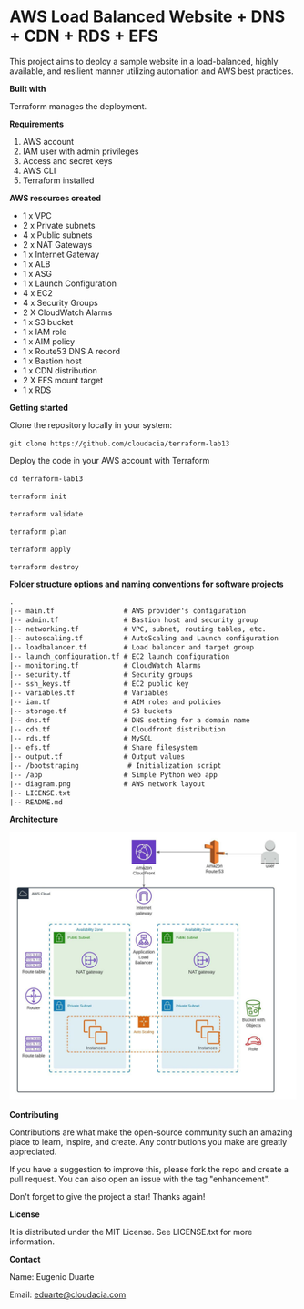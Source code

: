 # AWS Load Balanced Website + DNS + CDN + RDS + EFS

This project aims to deploy a sample website in a load-balanced, highly available, and resilient manner utilizing automation and AWS best practices.

**Built with**

Terraform manages the deployment.

**Requirements**

1. AWS account
2. IAM user with admin privileges
3. Access and secret keys
4. AWS CLI
5. Terraform installed

**AWS resources created**

* 1 x VPC
* 2 x Private subnets
* 4 x Public subnets
* 2 x NAT Gateways
* 1 x Internet Gateway
* 1 x ALB
* 1 x ASG
* 1 x Launch Configuration
* 4 x EC2
* 4 x Security Groups
* 2 X CloudWatch Alarms
* 1 x S3 bucket
* 1 x IAM role
* 1 x AIM policy
* 1 x Route53 DNS A record
* 1 x Bastion host
* 1 x CDN distribution
* 2 X EFS mount target
* 1 x RDS

**Getting started**

Clone the repository locally in your system:

`git clone https://github.com/cloudacia/terraform-lab13`

Deploy the code in your AWS account with Terraform

`cd terraform-lab13`

`terraform init`

`terraform validate`

`terraform plan`

`terraform apply`

`terraform destroy`

**Folder structure options and naming conventions for software projects**
```
.
|-- main.tf                 # AWS provider's configuration
|-- admin.tf                # Bastion host and security group
|-- networking.tf           # VPC, subnet, routing tables, etc.
|-- autoscaling.tf          # AutoScaling and Launch configuration
|-- loadbalancer.tf         # Load balancer and target group
|-- launch_configuration.tf # EC2 launch configuration
|-- monitoring.tf           # CloudWatch Alarms
|-- security.tf             # Security groups
|-- ssh_keys.tf             # EC2 public key
|-- variables.tf            # Variables
|-- iam.tf                  # AIM roles and policies
|-- storage.tf              # S3 buckets
|-- dns.tf                  # DNS setting for a domain name
|-- cdn.tf                  # Cloudfront distribution
|-- rds.tf                  # MySQL
|-- efs.tf                  # Share filesystem
|-- output.tf               # Output values
|-- /bootstraping            # Initialization script
|-- /app                    # Simple Python web app
|-- diagram.png             # AWS network layout
|-- LICENSE.txt
|-- README.md
```

**Architecture**

![Screenshot](diagram.jpeg)

**Contributing**

Contributions are what make the open-source community such an amazing place to learn, inspire, and create. Any contributions you make are greatly appreciated.

If you have a suggestion to improve this, please fork the repo and create a pull request. You can also open an issue with the tag "enhancement".

Don't forget to give the project a star! Thanks again!

**License**

It is distributed under the MIT License. See LICENSE.txt for more information.

**Contact**

Name: Eugenio Duarte

Email: eduarte@cloudacia.com
